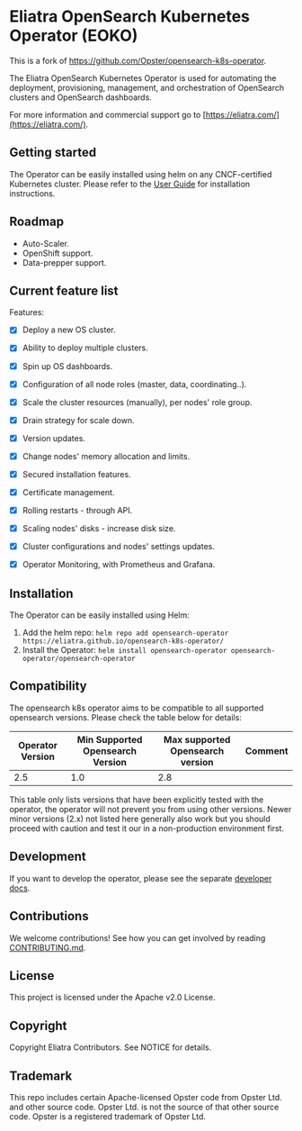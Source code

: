 # Eliatra OpenSearch Kubernetes Operator (EOKO)

This is a fork of https://github.com/Opster/opensearch-k8s-operator.

The Eliatra OpenSearch Kubernetes Operator is used for automating the deployment, provisioning, management, and orchestration of OpenSearch clusters and OpenSearch dashboards.

For more information and commercial support go to [https://eliatra.com/](https://eliatra.com/).

## Getting started

The Operator can be easily installed using helm on any CNCF-certified Kubernetes cluster. Please refer to the [User Guide](./docs/userguide/main.md) for installation instructions.

## Roadmap

- Auto-Scaler.
- OpenShift support.
- Data-prepper support.

## Current feature list

Features:

- [x] Deploy a new OS cluster.
- [x] Ability to deploy multiple clusters.
- [x] Spin up OS dashboards.
- [x] Configuration of all node roles (master, data, coordinating..).
- [x] Scale the cluster resources (manually), per nodes' role group.
- [x] Drain strategy for scale down.
- [x] Version updates.
- [x] Change nodes' memory allocation and limits.
- [x] Secured installation features.
- [x] Certificate management.
- [x] Rolling restarts - through API.
- [x] Scaling nodes' disks - increase disk size.
- [x] Cluster configurations and nodes' settings updates.
- [x] Operator Monitoring, with Prometheus and Grafana.


## Installation

The Operator can be easily installed using Helm:

1. Add the helm repo: `helm repo add opensearch-operator https://eliatra.github.io/opensearch-k8s-operator/`
2. Install the Operator: `helm install opensearch-operator opensearch-operator/opensearch-operator`

## Compatibility

The opensearch k8s operator aims to be compatible to all supported opensearch versions. Please check the table below for details:

| Operator Version | Min Supported Opensearch Version | Max supported Opensearch version | Comment |
|------------------|----------------------------------|----------------------------------|---------|
| 2.5              | 1.0                              | 2.8                              |         |

This table only lists versions that have been explicitly tested with the operator, the operator will not prevent you from using other versions. Newer minor versions (2.x) not listed here generally also work but you should proceed with caution and test it our in a non-production environment first.

## Development

If you want to develop the operator, please see the separate [developer docs](./docs/developing.md).

## Contributions

We welcome contributions! See how you can get involved by reading [CONTRIBUTING.md](./CONTRIBUTING.md).

## License

This project is licensed under the Apache v2.0 License.

## Copyright

Copyright Eliatra Contributors. See NOTICE for details.

## Trademark

This repo includes certain Apache-licensed Opster code from Opster Ltd. and other source code. 
Opster Ltd. is not the source of that other source code. Opster is a registered trademark of Opster Ltd.